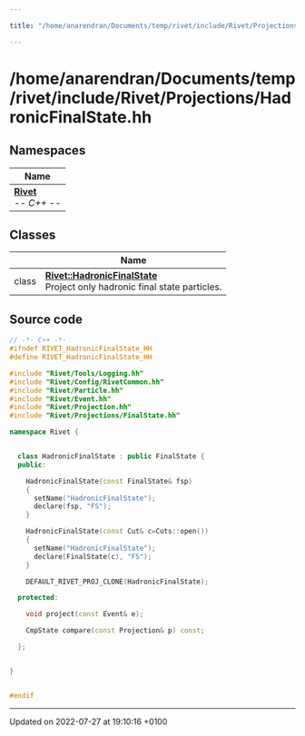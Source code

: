 ```yaml
---

title: "/home/anarendran/Documents/temp/rivet/include/Rivet/Projections/HadronicFinalState.hh"

---
```


# /home/anarendran/Documents/temp/rivet/include/Rivet/Projections/HadronicFinalState.hh



## Namespaces

| Name           |
| -------------- |
| **[Rivet](http://example.org/namespaces/namespacerivet/)** <br>-*- C++ -*-  |

## Classes

|                | Name           |
| -------------- | -------------- |
| class | **[Rivet::HadronicFinalState](http://example.org/classes/classrivet_1_1hadronicfinalstate/)** <br>Project only hadronic final state particles.  |




## Source code

```cpp
// -*- C++ -*-
#ifndef RIVET_HadronicFinalState_HH
#define RIVET_HadronicFinalState_HH

#include "Rivet/Tools/Logging.hh"
#include "Rivet/Config/RivetCommon.hh"
#include "Rivet/Particle.hh"
#include "Rivet/Event.hh"
#include "Rivet/Projection.hh"
#include "Rivet/Projections/FinalState.hh"

namespace Rivet {


  class HadronicFinalState : public FinalState {
  public:

    HadronicFinalState(const FinalState& fsp)
    {
      setName("HadronicFinalState");
      declare(fsp, "FS");
    }

    HadronicFinalState(const Cut& c=Cuts::open())
    {
      setName("HadronicFinalState");
      declare(FinalState(c), "FS");
    }

    DEFAULT_RIVET_PROJ_CLONE(HadronicFinalState);

  protected:

    void project(const Event& e);

    CmpState compare(const Projection& p) const;

  };


}


#endif
```


-------------------------------

Updated on 2022-07-27 at 19:10:16 +0100
